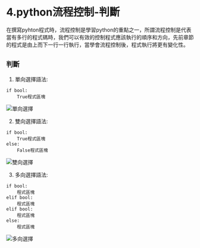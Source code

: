 # 4.python流程控制-判斷
在撰寫pyhton程式時，流程控制是學習python的重點之一，所謂流程控制是代表當有多行的程式碼時，我們可以有效的控制程式應該執行的順序和方向，先前章節的程式是由上而下一行一行執行，當學會流程控制後，程式執行將更有變化性。

## `判斷`
1. 單向選擇語法: 

```	
if bool:
	True程式區塊
```

![單向選擇](images/if1.png)

2. 雙向選擇語法: 

```	
if bool:
	True程式區塊
else:
	False程式區塊
```

![雙向選擇](images/if2.png)

3. 多向選擇語法:

```
if bool:
	程式區塊
elif bool:
	程式區塊
elif bool:
	程式區塊
else:
	程式區塊
```

![多向選擇](images/if3.png)
	

